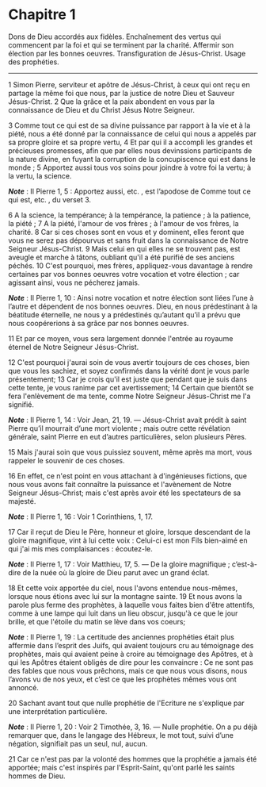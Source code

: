 # Chapitre 1

Dons de Dieu accordés aux fidèles.
Enchaînement des vertus qui commencent par la foi et qui se terminent par la charité.
Affermir son élection par les bonnes oeuvres.
Transfiguration de Jésus-Christ.
Usage des prophéties.

***

1 Simon Pierre, serviteur et apôtre de Jésus-Christ, à ceux qui ont reçu en partage la même foi que nous, par la justice de notre Dieu et Sauveur Jésus-Christ. 2 Que la grâce et la paix abondent en vous par la connaissance de Dieu et du Christ Jésus Notre Seigneur.


3 Comme tout ce qui est de sa divine puissance par rapport à la vie et à la piété, nous a été donné par la connaissance de celui qui nous a appelés par sa propre gloire et sa propre vertu, 4 Et par qui il a accompli les grandes et précieuses promesses, afin que par elles nous devinssions participants de la nature divine, en fuyant la corruption de la concupiscence qui est dans le monde ; 5 Apportez aussi tous vos soins pour joindre à votre foi la vertu; à la vertu, la science.

***Note*** :  II Pierre 1, 5 : Apportez aussi, etc. , est l’apodose de Comme tout ce qui est, etc. , du verset 3.

6 A la science, la tempérance; à la tempérance, la patience ; à la patience, la piété ; 7 A la piété, l'amour de vos frères ; à l'amour de vos frères, la charité. 8 Car si ces choses sont en vous et y dominent, elles feront que vous ne serez pas dépourvus et sans fruit dans la connaissance de Notre Seigneur Jésus-Christ. 9 Mais celui en qui elles ne se trouvent pas, est aveugle et marche à tâtons, oubliant qu'il a été purifié de ses anciens péchés. 10 C'est pourquoi, mes frères, appliquez-vous davantage à rendre certaines par vos bonnes oeuvres votre vocation et votre élection ; car agissant ainsi, vous ne pécherez jamais.

***Note*** :  II Pierre 1, 10 : Ainsi notre vocation et notre élection sont liées l’une à l’autre et dépendent de nos bonnes oeuvres. Dieu, en nous prédestinant à la béatitude éternelle, ne nous y a prédestinés qu’autant qu’il a prévu que nous coopérerions à sa grâce par nos bonnes oeuvres.

11 Et par ce moyen, vous sera largement donnée l'entrée au royaume éternel de Notre Seigneur Jésus-Christ.


12 C'est pourquoi j'aurai soin de vous avertir toujours de ces choses, bien que vous les sachiez, et soyez confirmés dans la vérité dont je vous parle présentement; 13 Car je crois qu'il est juste que pendant que je suis dans cette tente, je vous ranime par cet avertissement; 14 Certain que bientôt se fera l'enlèvement de ma tente, comme Notre Seigneur Jésus-Christ me l'a signifié.

***Note*** :  II Pierre 1, 14 : Voir Jean, 21, 19. ― Jésus-Christ avait prédit à saint Pierre qu’il mourrait d’une mort violente ; mais outre cette révélation générale, saint Pierre en eut d’autres particulières, selon plusieurs Pères.

15 Mais j'aurai soin que vous puissiez souvent, même après ma mort, vous rappeler le souvenir de ces choses.


16 En effet, ce n'est point en vous attachant à d'ingénieuses fictions, que nous vous avons fait connaître la puissance et l'avènement de Notre Seigneur Jésus-Christ; mais c'est après avoir été les spectateurs de sa majesté.

***Note*** :  II Pierre 1, 16 : Voir 1 Corinthiens, 1, 17.

17 Car il reçut de Dieu le Père, honneur et gloire, lorsque descendant de la gloire magnifique, vint à lui cette voix : Celui-ci est mon Fils bien-aimé en qui j'ai mis mes complaisances : écoutez-le.

***Note*** :  II Pierre 1, 17 : Voir Matthieu, 17, 5. ― De la gloire magnifique ; c’est-à-dire de la nuée où la gloire de Dieu parut avec un grand éclat.

18 Et cette voix apportée du ciel, nous l'avons entendue nous-mêmes, lorsque nous étions avec lui sur la montagne sainte. 19 Et nous avons la parole plus ferme des prophètes, à laquelle vous faites bien d'être attentifs, comme à une lampe qui luit dans un lieu obscur, jusqu'à ce que le jour brille, et que l'étoile du matin se lève dans vos coeurs;

***Note*** :  II Pierre 1, 19 : La certitude des anciennes prophéties était plus affermie dans l’esprit des Juifs, qui avaient toujours cru au témoignage des prophètes, mais qui avaient peine à croire au témoignage des Apôtres, et à qui les Apôtres étaient obligés de dire pour les convaincre : Ce ne sont pas des fables que nous vous prêchons, mais ce que nous vous disons, nous l’avons vu de nos yeux, et c’est ce que les prophètes mêmes vous ont annoncé.

20 Sachant avant tout que nulle prophétie de l'Ecriture ne s'explique par une interprétation particulière.

***Note*** :  II Pierre 1, 20 : Voir 2 Timothée, 3, 16. ― Nulle prophétie. On a pu déjà remarquer que, dans le langage des Hébreux, le mot tout, suivi d’une négation, signifiait pas un seul, nul, aucun.

21 Car ce n'est pas par la volonté des hommes que la prophétie a jamais été apportée; mais c'est inspirés par l'Esprit-Saint, qu'ont parlé les saints hommes de Dieu.

